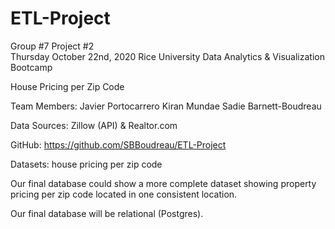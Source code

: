 # ETL-Project

Group #7 Project #2						                  
Thursday October 22nd, 2020
Rice University Data Analytics & Visualization Bootcamp


House Pricing per Zip Code

Team Members:
Javier Portocarrero
Kiran Mundae
Sadie Barnett-Boudreau

Data Sources: Zillow (API) & Realtor.com

GitHub: https://github.com/SBBoudreau/ETL-Project

Datasets: house pricing per zip code

Our final database could show a more complete dataset showing property pricing per zip code located in one consistent location. 
 
Our final database will be relational (Postgres).

